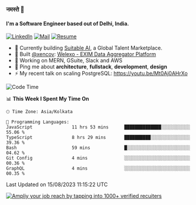 ### नमस्ते 🙏

#### I'm a Software Engineer based out of Delhi, India.

[![LinkedIn](https://img.shields.io/badge/linkedin-%230077B5.svg)](https://linkedin.com/in/sambhav2612)
[![Mail](https://img.shields.io/badge/gmail-D14836)](mailto:sambhavjain2612@gmail.com)
[![Resume](https://img.shields.io/badge/resume-%23#FFFF00.svg)](https://mega.nz/file/IjA3yaoB#BFfQg1-aKva0piAd_wWs8Hf5dlnYRQ2ZkwtYwNMzBhA)

- 🏢 Currently building [Suitable AI](https://suitable.ai), a Global Talent Marketplace.
- 💅 Built [@xencov](https://github.com/xencov): [Welexo - EXIM Data Aggregator Platform](https://welexo.com)
- 🌱 Working on MERN, GSuite, Slack and AWS
- 💬 Ping me about **architecture**, **fullstack**, **development**, **design**
- ⚡️ My recent talk on scaling PostgreSQL: https://youtu.be/Mt0Aj0AHrXo

<!--START_SECTION:waka-->
![Code Time](http://img.shields.io/badge/Code%20Time-3%2C617%20hrs%2045%20mins-blue)

📊 **This Week I Spent My Time On** 

```text
🕑︎ Time Zone: Asia/Kolkata

💬 Programming Languages: 
JavaScript               11 hrs 53 mins      ██████████████░░░░░░░░░░░   55.06 % 
TypeScript               8 hrs 29 mins       ██████████░░░░░░░░░░░░░░░   39.36 % 
Bash                     59 mins             █░░░░░░░░░░░░░░░░░░░░░░░░   04.62 % 
Git Config               4 mins              ░░░░░░░░░░░░░░░░░░░░░░░░░   00.36 % 
GraphQL                  4 mins              ░░░░░░░░░░░░░░░░░░░░░░░░░   00.35 % 
```


 Last Updated on 15/08/2023 11:15:22 UTC
<!--END_SECTION:waka-->

[![Ampliy your job reach by tapping into 1000+ verified recuiters](https://user-images.githubusercontent.com/19583619/212717528-45b497fd-e886-4452-90fe-93829667bd63.png)](https://suitable.ai)

